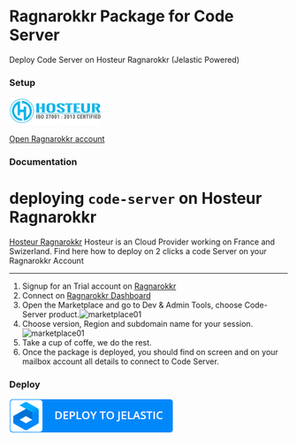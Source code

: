 # Ragnarokkr Package for Code Server

Deploy Code Server on Hosteur Ragnarokkr (Jelastic Powered)


### Setup 

![Hosteur Logo](/images/logo-hosteur_2021.png)

[Open Ragnarokkr account](https://ragnarok.hosteur.com/com)

### Documentation

# deploying `code-server` on Hosteur Ragnarokkr

[Hosteur Ragnarokkr](https://ragnarok.hosteur.com/) Hosteur is an Cloud Provider working on France and Swizerland.
Find here how to deploy on 2 clicks a code Server on your Ragnarokkr Account

---

1. Signup for an Trial account on [Ragnarokkr](https://manager.hosteur.com/#/ragnarok)
2. Connect on [Ragnarokkr Dashboard](https://app.rag-control.hosteur.com/)
3. Open the Marketplace and go to Dev & Admin Tools, choose Code-Server product.![marketplace01](https://github.com/hosteur-sa-ch/rag_code-server/blob/2ad159cd4599a88812ba24b9665f5b7b80edd0d7/images/doc1.png)
4. Choose version, Region and subdomain name for your session.![marketplace01](https://github.com/hosteur-sa-ch/rag_code-server/blob/2ad159cd4599a88812ba24b9665f5b7b80edd0d7/images/doc1.png)
5. Take a cup of coffe, we do the rest.
6. Once the package is deployed, you should find on screen and on your mailbox account all details to connect to Code Server.

### Deploy 

[![Deploy](https://github.com/jelastic-jps/git-push-deploy/raw/master/images/deploy-to-jelastic.png)](https://jelastic.com/install-application/?manifest=https://raw.githubusercontent.com/hosteur-sa-ch/rag_code-server/main/manifest.jps) 